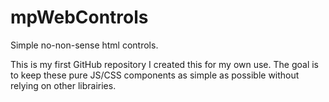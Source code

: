 # mpWebControls

Simple no-non-sense html controls.

This is my first GitHub repository I created this for my own use. The goal is to keep these pure JS/CSS components as simple as possible without relying on other librairies.



